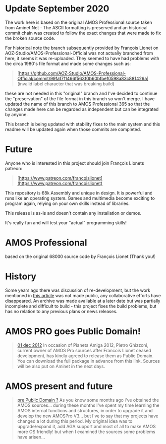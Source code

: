 # Update September 2020

The work here is based on the original AMOS Professional source taken from Aminet.Net - The ASCII formatting is preserved and an historical commit chain was created to follow the exact changes that were made to fix the broken source code.

For historical note the branch subsequently provided by François Lionet on AOZ-Studio/AMOS-Professional-Official was not actually branched from here, it seems it was re-uploaded. They seemed to have had problems with the circa 1980's file format and made some changes such as:
>[https://github.com/AOZ-Studio/AMOS-Professional-Official/commit/99fa17f1466f563f0b60bfbef0598a83c881429a] (invalid label character that was breaking build)

these are not needed in this "original" branch and I've decided to continue the "preservation" of the file format in this branch so won't merge. I have updated the name of this branch to AMOS Professional 365 so that the changes made here can be regarded as independent but can be integrated by anyone.

This branch is being updated with stability fixes to the main system and this readme will be updated again when those commits are completed.

# Future

Anyone who is interested in this project should join François Lionets patreon:

>[https://www.patreon.com/francoislionet](https://www.patreon.com/francoislionet)

This repository is 68k Assembly and unique in design. It is powerful and runs like an operating system. Games and multimedia become exciting to program again, relying on your own skills instead of libraries.

This release is as-is and doesn't contain any installation or demos.

It's really fun and will test your "actual" programming skills!

# AMOS Professional

based on the original 68000 source code by François Lionet (Thank you!)

# History
Some years ago there was discussion of re-development, but the work mentioned in [this article](http://www.amiworld.it/news/amos_upgrade_eng.html) was not made public, any collaborative efforts have disappeared. An archive was made available at a later date but was partially incomplete and difficult to build - this project fixes the build problems, but has no relation to any previous plans or news releases.

# AMOS PRO goes Public Domain!

> [01 dec 2012](https://web.archive.org/web/20130530022407/http://www.pianetaamiga.it)
In occasion of Pianeta Amiga 2012, Pietro Ghizzoni, current owner of AMOS Pro sources after Francois Lionet ceased development, has kindly agreed to release them as Public Domain. You can download the full package in advance from this link. Sources will be also put on Aminet in the next days.

# AMOS present and future

> [pre Public Domain ?](http://www.amiworld.it/news/amos_upgrade_eng.html)
As you know some months ago i've obtained the AMOS sources... during these months I've spent my time learning the AMOS internal functions and structures, in order to upgrade it and develop the new AMOSPro V3... but I've to say that my projects have changed a lot during this period. My original idea was to upgrade/expand it, add AGA support and most of all to make AMOS more OS friendly! but when I examined the sources some problems have arisen...

